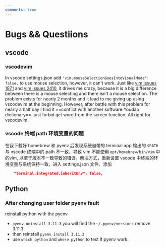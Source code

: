 ```yaml
---
comments: true
---
```


# Bugs && Questiions
## vscode
### vscodevim
In vscode settings.json add `"vim.mouseSelectionGoesIntoVisualMode": false,` to use mouse selection, however, it can't work. Just like [vim issues 1871](https://github.com/VSCodeVim/Vim/issues/1871) and [vim issues 2410](https://github.com/VSCodeVim/Vim/issues/2410), it drives me crazy, because it is a big difference between there is a mouse selecting and there isn't a mouse selection. The problem exists for nearly 2 months and it lead to me giving up using vscodevim at the beginning. However, after battle with this problem for nearly a half day I find it ==conflict with another software Youdao dictionary==. just forbid get word from the screen function. All right for vscodevim.  
### vscode 终端 path 环境变量的问题
在我下载好 homebrew 和 pyenv 后发现系统自带的 terminal.app 输出的 `$PATH` 与 vscode 终端中的 path 不一致，导致 vim 不能使用 `opt/homebrew/bin/vim` 中的vim, 以至于版本不一致导致的错误。解决方式，重新设置 vscode 中终端的环境变量与系统保持一致，进入 settings.json 文件，添加  
``` json
    "terminal.integrated.inheritEnv": false,
```
## Python
### After changing user folder pyenv fault
reinstall python with the pyenv  

* `pyenv uninstall 3.11.3` you will find the `~/.pyenv/versions` remove 3.11.3
* then reinstall `pyenv install 3.11.3` 
* use `which python` and `where python` to test if pyenv work.  

